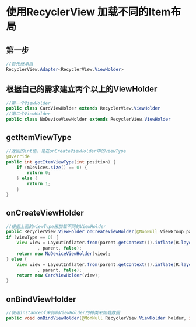 # 使用RecyclerView 加载不同的Item布局

## 第一步
```java
//首先继承自
RecyclerView.Adapter<RecyclerView.ViewHolder>
```
## 根据自己的需求建立两个以上的ViewHolder
```java
//第一个ViewHolder
public class CardViewHolder extends RecyclerView.ViewHolder
//第二个ViewHolder
public class NoDeviceViewHolder extends RecyclerView.ViewHolder
```
## getItemViewType
```java
//返回的int值，是在onCreateViewHolder中的viewType
@Override
public int getItemViewType(int position) {
    if (mDevices.size() == 0) {
        return 0;
    } else {
        return 1;
    }
}
```
## onCreateViewHolder
```java
//根据上面的viewType来加载不同的ViewHolder
public RecyclerView.ViewHolder onCreateViewHolder(@NonNull ViewGroup parent, int viewType)
if (viewType == 0) {
    View view = LayoutInflater.from(parent.getContext()).inflate(R.layout.item_no_device_card_layout
            , parent, false);
    return new NoDeviceViewHolder(view);
} else {
    View view = LayoutInflater.from(parent.getContext()).inflate(R.layout.item_device_card_layout
            , parent, false);
    return new CardViewHolder(view);
}
```
## onBindViewHolder
```java
//使用instanceof来判断ViewHolder的种类来加载数据
public void onBindViewHolder(@NonNull RecyclerView.ViewHolder holder, int position)
```
